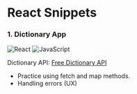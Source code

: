 # React Snippets

### 1. Dictionary App

![React](https://img.shields.io/badge/react-%2320232a.svg?style=for-the-badge&logo=react&logoColor=%2361DAFB)
![JavaScript](https://img.shields.io/badge/javascript-%23323330.svg?style=for-the-badge&logo=javascript&logoColor=%23F7DF1E)

Dictionary API: [Free Dictionary API](https://dictionaryapi.dev/)

* Practice using fetch and map methods.
* Handling errors (UX)
